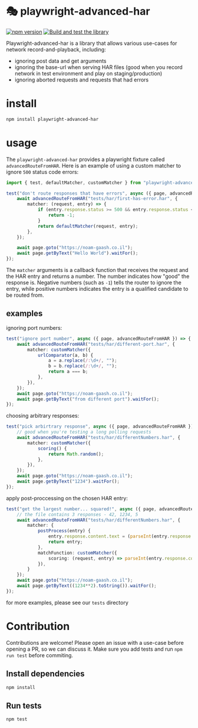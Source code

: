 # 🎭 playwright-advanced-har

[![npm version](https://img.shields.io/npm/v/playwright-advanced-har.svg)](https://www.npmjs.com/package/playwright-advanced-har) [![Build and test the library](https://github.com/NoamGaash/playwright-advanced-har/actions/workflows/test.yml/badge.svg)](https://github.com/NoamGaash/playwright-advanced-har/actions/workflows/test.yml)

Playwright-advanced-har is a library that allows various use-cases for network record-and-playback, including:

- ignoring post data and get arguments
- ignoring the base-url when serving HAR files (good when you record network in test environment and play on staging/production)
- ignoring aborted requests and requests that had errors

# install

```bash
npm install playwright-advanced-har
```

# usage

The `playwright-advanced-har` provides a playwright fixture called `advancedRouteFromHAR`.
Here is an example of using a custom matcher to ignore `500` status code errors:

```typescript
import { test, defaultMatcher, customMatcher } from "playwright-advanced-har";

test("don't route responses that have errors", async ({ page, advancedRouteFromHAR }) => {
	await advancedRouteFromHAR("tests/har/first-has-error.har", {
		matcher: (request, entry) => {
			if (entry.response.status >= 500 && entry.response.status < 600) {
				return -1;
			}
			return defaultMatcher(request, entry);
		},
	});

	await page.goto("https://noam-gaash.co.il");
	await page.getByText("Hello World").waitFor();
});
```

The `matcher` arguments is a callback function that receives the request and the HAR entry and returns a number.
The number indicates how "good" the response is. Negative numbers (such as `-1`) tells the router to ignore the entry, while positive numbers indicates the entry is a qualified candidate to be routed from.

## examples

ignoring port numbers:

```typescript
test("ignore port number", async ({ page, advancedRouteFromHAR }) => {
	await advancedRouteFromHAR("tests/har/different-port.har", {
		matcher: customMatcher({
			urlComparator(a, b) {
				a = a.replace(/:\d+/, "");
				b = b.replace(/:\d+/, "");
				return a === b;
			},
		}),
	});
	await page.goto("https://noam-gaash.co.il");
	await page.getByText("from different port").waitFor();
});
```

choosing arbitrary responses:

```typescript
test("pick arbirtrary response", async ({ page, advancedRouteFromHAR }) => {
	// good when you're testing a long polling requests
	await advancedRouteFromHAR("tests/har/differentNumbers.har", {
		matcher: customMatcher({
			scoring() {
				return Math.random();
			},
		}),
	});
	await page.goto("https://noam-gaash.co.il");
	await page.getByText("1234").waitFor();
});
```

apply post-proccessing on the chosen HAR entry:

```typescript
test("get the largest number... squared!", async ({ page, advancedRouteFromHAR }) => {
	// the file contains 3 responses - 42, 1234, 5
	await advancedRouteFromHAR("tests/har/differentNumbers.har", {
		matcher: {
			postProcess(entry) {
				entry.response.content.text = (parseInt(entry.response.content.text || "0") ** 2).toString();
				return entry;
			},
			matchFunction: customMatcher({
				scoring: (request, entry) => parseInt(entry.response.content.text || "0"),
			}),
		}
	});
	await page.goto("https://noam-gaash.co.il");
	await page.getByText((1234**2).toString()).waitFor();
});
```

for more examples, please see our `tests` directory

# Contribution

Contributions are welcome!
Please open an issue with a use-case before opening a PR, so we can discuss it. Make sure you add tests and run `npm run test` before commiting.

## Install dependencies

```bash
npm install
```

## Run tests

```bash
npm test
```
